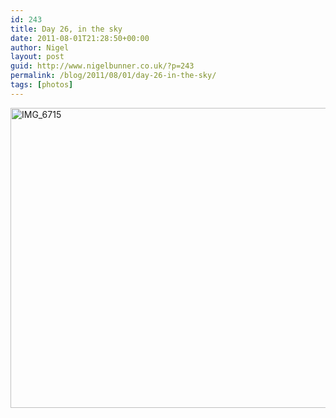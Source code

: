 ```yaml
---
id: 243
title: Day 26, in the sky
date: 2011-08-01T21:28:50+00:00
author: Nigel
layout: post
guid: http://www.nigelbunner.co.uk/?p=243
permalink: /blog/2011/08/01/day-26-in-the-sky/
tags: [photos]
---
```

[<img src="https://farm7.static.flickr.com/6016/6009766836_d9f6a39a59_z.jpg" width="640" height="480" alt="IMG_6715" />](https://www.flickr.com/photos/icklephotos/6009766836/ "IMG_6715 by icle fotos, on Flickr")